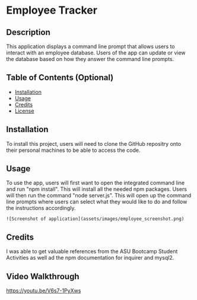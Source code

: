 # Employee Tracker

## Description

This application displays a command line prompt that allows users to interact with an employee database. Users of the app can update or view the database based on how they answer the command line prompts.

## Table of Contents (Optional)

- [Installation](#installation)
- [Usage](#usage)
- [Credits](#credits)
- [License](#license)

## Installation

To install this project, users will need to clone the GitHub repositry onto their personal machines to be able to access the code. 

## Usage

To use the app, users will first want to open the integrated command line and run "npm install". This will install all the needed npm packages. Users will then run the command "node server.js". This will open up the command line prompts where users can select what they would like to do and follow the instructions accordingly.


    ![Screenshot of application](assets/images/employee_screenshot.png)

## Credits

I was able to get valuable references from the ASU Bootcamp Student Activities as well ad the npm documentation for inquirer and mysql2.

## Video Walkthrough
https://youtu.be/V6s7-1PyXws
